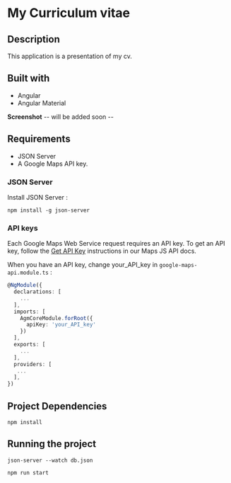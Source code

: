 # My Curriculum vitae

## Description
This application is a presentation of my cv.

## Built with
* Angular
* Angular Material

__Screenshot__
-- will be added soon --

## Requirements
* JSON Server
* A Google Maps API key.

### JSON Server
Install JSON Server : 
```cli
npm install -g json-server
```

### API keys
Each Google Maps Web Service request requires an API key. To get an API key, follow the [Get API Key](https://developers.google.com/maps/documentation/javascript/get-api-key) instructions in our Maps JS API docs.

When you have an API key, change your_API_key in `google-maps-api.module.ts` :

```typescript
@NgModule({
  declarations: [
    ...
  ],
  imports: [ 
    AgmCoreModule.forRoot({
      apiKey: 'your_API_key'
    })
  ],
  exports: [
    ...
  ],
  providers: [
   ...
  ],
})
```

## Project Dependencies
`npm install`

## Running the project
```cli
json-server --watch db.json
```
```cli
npm run start
```



